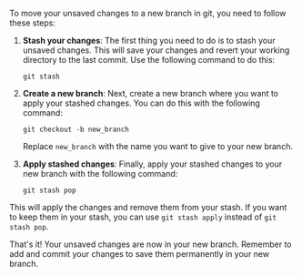 To move your unsaved changes to a new branch in git, you need to follow these steps:

1. **Stash your changes**: The first thing you need to do is to stash your unsaved changes. This will save your changes and revert your working directory to the last commit. Use the following command to do this:
    ```
    git stash
    ```
2. **Create a new branch**: Next, create a new branch where you want to apply your stashed changes. You can do this with the following command:
    ```
    git checkout -b new_branch
    ```
   Replace `new_branch` with the name you want to give to your new branch.

3. **Apply stashed changes**: Finally, apply your stashed changes to your new branch with the following command:
    ```
    git stash pop
    ```
This will apply the changes and remove them from your stash. If you want to keep them in your stash, you can use `git stash apply` instead of `git stash pop`.

That's it! Your unsaved changes are now in your new branch. Remember to add and commit your changes to save them permanently in your new branch.